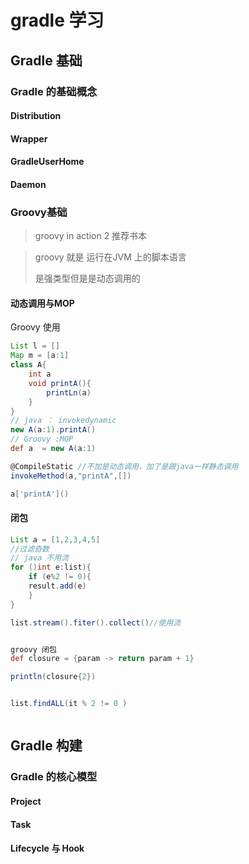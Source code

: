 # gradle 学习



## Gradle 基础

### Gradle 的基础概念

#### Distribution

#### Wrapper

#### GradleUserHome

#### Daemon

### Groovy基础

> groovy in action 2  推荐书本

> groovy 就是 运行在JVM 上的脚本语言
>
> 是强类型但是是动态调用的


#### 动态调用与MOP
Groovy 使用

```groovy
List l = []
Map m = [a:1]
class A{
	int a
    void printA(){
    	printLn(a)
    }
}
// java ： invokedynamic
new A(a:1).printA()
// Groovy :MOP
def a  = new A(a:1)

@CompileStatic //不加是动态调用，加了是跟java一样静态调用
invokeMethod(a,"printA",[])

a['printA']()
```

#### 闭包

```groovy
List a = [1,2,3,4,5]
//过滤奇数
// java 不用流
for ()int e:list){
    if (e%2 != 0){
    result.add(e)
    }
}

list.stream().fiter().collect()//使用流


groovy 闭包
def closure = {param -> return param + 1}

println(closure{2})


list.findALL(it % 2 != 0 )



```



## Gradle 构建

### Gradle 的核心模型

#### Project

#### Task

#### Lifecycle 与 Hook